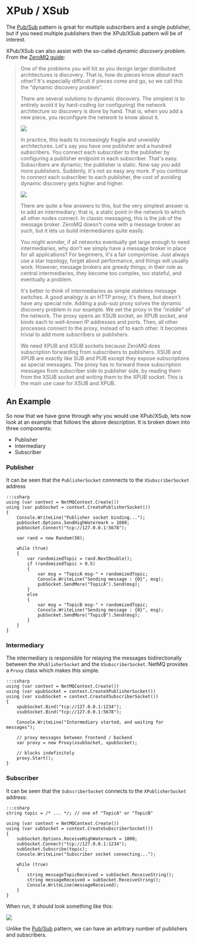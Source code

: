 XPub / XSub
=====

The [Pub/Sub](pub-sub) pattern is great for multiple subscribers and a single publisher, but if you need multiple publishers then the XPub/XSub pattern will be of interest.

XPub/XSub can also assist with the so-called _dynamic discovery problem_. From the [ZeroMQ guide](http://zguide.zeromq.org/page:all#The-Dynamic-Discovery-Problem):

> One of the problems you will hit as you design larger distributed architectures is discovery. That is, how do pieces know about each other? It's especially difficult if pieces come and go, so we call this the "dynamic discovery problem".
>
> There are several solutions to dynamic discovery. The simplest is to entirely avoid it by hard-coding (or configuring) the network architecture so discovery is done by hand. That is, when you add a new piece, you reconfigure the network to know about it.
>
> ![](https://github.com/imatix/zguide/raw/master/images/fig12.png)
>
> In practice, this leads to increasingly fragile and unwieldy architectures. Let's say you have one publisher and a hundred subscribers. You connect each subscriber to the publisher by configuring a publisher endpoint in each subscriber. That's easy. Subscribers are dynamic; the publisher is static. Now say you add more publishers. Suddenly, it's not so easy any more. If you continue to connect each subscriber to each publisher, the cost of avoiding dynamic discovery gets higher and higher.
>
> ![](https://github.com/imatix/zguide/raw/master/images/fig13.png)
>
> There are quite a few answers to this, but the very simplest answer is to add an intermediary; that is, a static point in the network to which all other nodes connect. In classic messaging, this is the job of the message broker. ZeroMQ doesn't come with a message broker as such, but it lets us build intermediaries quite easily.
>
> You might wonder, if all networks eventually get large enough to need intermediaries, why don't we simply have a message broker in place for all applications? For beginners, it's a fair compromise. Just always use a star topology, forget about performance, and things will usually work. However, message brokers are greedy things; in their role as central intermediaries, they become too complex, too stateful, and eventually a problem.
>
> It's better to think of intermediaries as simple stateless message switches. A good analogy is an HTTP proxy; it's there, but doesn't have any special role. Adding a pub-sub proxy solves the dynamic discovery problem in our example. We set the proxy in the "middle" of the network. The proxy opens an XSUB socket, an XPUB socket, and binds each to well-known IP addresses and ports. Then, all other processes connect to the proxy, instead of to each other. It becomes trivial to add more subscribers or publishers.
>
> We need XPUB and XSUB sockets because ZeroMQ does subscription forwarding from subscribers to publishers. XSUB and XPUB are exactly like SUB and PUB except they expose subscriptions as special messages. The proxy has to forward these subscription messages from subscriber side to publisher side, by reading them from the XSUB socket and writing them to the XPUB socket. This is the main use case for XSUB and XPUB.


## An Example

So now that we have gone through why you would use XPub/XSub, lets now look at an example that follows the above description. It is broken down into three components:

+ Publisher
+ Intermediary
+ Subscriber

### Publisher

It can be seen that the `PublisherSocket` connnects to the `XSubscriberSocket` address

    :::csharp
    using (var context = NetMQContext.Create())
    using (var pubSocket = context.CreatePublisherSocket())
    {
        Console.WriteLine("Publisher socket binding...");
        pubSocket.Options.SendHighWatermark = 1000;
        pubSocket.Connect("tcp://127.0.0.1:5678");

        var rand = new Random(50);
        
        while (true)
        {
            var randomizedTopic = rand.NextDouble();
            if (randomizedTopic > 0.5)
            {
                var msg = "TopicA msg-" + randomizedTopic;
                Console.WriteLine("Sending message : {0}", msg);
                pubSocket.SendMore("TopicA").Send(msg);
            }
            else
            {
                var msg = "TopicB msg-" + randomizedTopic;
                Console.WriteLine("Sending message : {0}", msg);
                pubSocket.SendMore("TopicB").Send(msg);
            }
        }
    }


### Intermediary

The intermediary is responsible for relaying the messages bidirectionally between the `XPublisherSocket` and the `XSubscriberSocket`. NetMQ provides a `Proxy` class which makes this simple.

    :::csharp
    using (var context = NetMQContext.Create())
    using (var xpubSocket = context.CreateXPublisherSocket())
    using (var xsubSocket = context.CreateXSubscriberSocket())
    {
        xpubSocket.Bind("tcp://127.0.0.1:1234");
        xsubSocket.Bind("tcp://127.0.0.1:5678");

        Console.WriteLine("Intermediary started, and waiting for messages");

        // proxy messages between frontend / backend
        var proxy = new Proxy(xsubSocket, xpubSocket);

        // blocks indefinitely
        proxy.Start();
    }


### Subscriber

It can be seen that the `SubscriberSocket` connects to the `XPublisherSocket` address:

    :::csharp
    string topic = /* ... */; // one of "TopicA" or "TopicB"

    using (var context = NetMQContext.Create())
    using (var subSocket = context.CreateSubscriberSocket())
    {
        subSocket.Options.ReceiveHighWatermark = 1000;
        subSocket.Connect("tcp://127.0.0.1:1234");
        subSocket.Subscribe(topic);
        Console.WriteLine("Subscriber socket connecting...");

        while (true)
        {
            string messageTopicReceived = subSocket.ReceiveString();
            string messageReceived = subSocket.ReceiveString();
            Console.WriteLine(messageReceived);
        }
    }


When run, it should look something like this:

![](Images/XPubXSubDemo.png)

Unlike the [Pub/Sub](pub-sub) pattern, we can have an arbitrary number of publishers and subscribers.